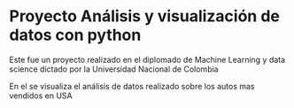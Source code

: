 # Proyecto Análisis y visualización de datos con python
 
Este fue un proyecto realizado en el diplomado de Machine Learning y data science dictado por la Universidad Nacional de Colombia

En el se visualiza el análisis de datos realizado sobre los autos mas vendidos en USA
